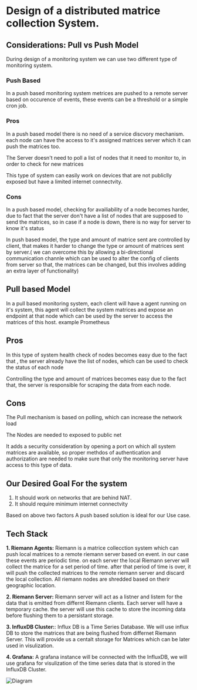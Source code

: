 # Design of a distributed matrice collection System.    
## Considerations: Pull vs Push Model

During design of a monitoring system we can use two different type of monitoring system.    
### Push Based   
In a push based monitoring system metrices are pushed to a remote server based on occurence of events, these events can be a threshold or a simple cron job.    
### Pros    
In a push based model there is no need of a service discvory mechanism. each node can have the access to it's assigned matrices server which it can push the matrices too.

The Server doesn't need to poll a list of nodes that it need to monitor to, in order to check for new matrices

This type of system can easily work on devices that are not publiclly exposed but have a limited internet connectvity.

### Cons
In a push based model, checking for availiability of a node becomes harder, due to fact that the server don't have a list of nodes that are supposed to send the matrices, so in case if a node is down, there is no way for server to know it's status

In push based model, the type and amount of matrice sent are controlled by client, that makes it harder to change the type or amount of matrices sent by server.( we can overcome this by allowing a bi-directional communication channle which can be used to alter the config of clients from server so that, the matrices can be changed, but this involves adding an extra layer of functionality)

## Pull based Model

In a pull based monitoring system, each client will have a agent running on it's system, this agent will collect the system matrices and expose an endpoint at that node which can be used by the server to access the matrices of this host. example Prometheus

## Pros    
In this type of system health check of nodes becomes easy due to the fact that , the server already have the list of nodes, which can be used to check the status of each node

Controlling the type and amount of matrices becomes easy due to the fact that, the server is responsible for scraping the data from each node.

## Cons
The Pull mechanism is based on polling, which can increase the network load

The Nodes are needed to exposed to public net

It adds a security consideration by opening a port on which all system matrices are available, so proper methdos of authentication and authorization are needed to make sure that only the monitoring server have access to this type of data. 

## Our Desired Goal For the system ##    
1. It should work on networks that are behind NAT.
2. It should require minimum internet connectvity


Based on above two factors A push based solution is ideal for our Use case.

## Tech Stack   
**1. Riemann Agents:**  Riemann is a matrice collecction system which can push local matrices to a remote riemann server based on event. in our case these events are periodic time. on each server the local Riemann server will collect the matrice for a set period of time. after that period of time is over, it will push the collected matrices to the remote riemann server and discard the local collection.
All riemann nodes are shredded based on therir geographic location.

**2. Riemann Server:** Riemann server will act as a listner and listem for the data that is emitted from differnt Riemann clients. Each server will have a temporary cache. the server will use this cache to store the incoming data before flushing them to a persistant storage.

**3. InfluxDB Cluster:**: Influx DB is a Time Series Database. We will use influx DB to store the matrices that are being flushed from differnet Riemann Server. This will provide us a centalt storage for Matrices which can be later used in visulization.

**4. Grafana:** A grafana instance will be connected with the InfluxDB, we will use grafana for visulization of the time series data that is stored in the InfluxDB Cluster.

![Diagram](https://imgur.com/a/EpoLwiB)